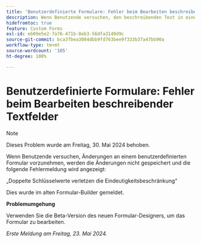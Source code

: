 ```yaml
---
title: 'Benutzerdefinierte Formulare: Fehler beim Bearbeiten beschreibender Textfelder'
description: Wenn Benutzende versuchen, den beschreibenden Text in einem benutzerdefinierten Formular zu bearbeiten, wird der Text nicht gespeichert und die Person sieht einen Fehler. Eine Problemumgehung ist verfügbar.
hidefromtoc: true
feature: Custom Forms
exl-id: eb09e5e2-7a76-471b-8eb3-56dfa3149d9c
source-git-commit: bca3fbea3084dbb9fd763bee9f333b37a47bb90a
workflow-type: tm+mt
source-wordcount: '105'
ht-degree: 100%

---
```


# Benutzerdefinierte Formulare: Fehler beim Bearbeiten beschreibender Textfelder

>[!NOTE]
>
>Dieses Problem wurde am Freitag, 30. Mai 2024 behoben.

Wenn Benutzende versuchen, Änderungen an einem benutzerdefinierten Formular vorzunehmen, werden die Änderungen nicht gespeichert und die folgende Fehlermeldung wird angezeigt:

„Doppelte Schlüsselwerte verletzen die Eindeutigkeitsbeschränkung“

Dies wurde im alten Formular-Builder gemeldet.

**Problemumgehung**

Verwenden Sie die Beta-Version des neuen Formular-Designers, um das Formular zu bearbeiten.

_Erste Meldung am Freitag, 23. Mai 2024._
